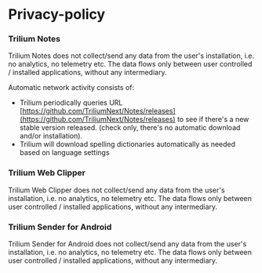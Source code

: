 # Privacy-policy
### Trilium Notes

Trilium Notes does not collect/send any data from the user's installation, i.e. no analytics, no telemetry etc. The data flows only between user controlled / installed applications, without any intermediary.

Automatic network activity consists of:

*   Trilium periodically queries URL [https://github.com/TriliumNext/Notes/releases](https://github.com/TriliumNext/Notes/releases) to see if there's a new stable version released. (check only, there's no automatic download and/or installation).
*   Trilium will download spelling dictionaries automatically as needed based on language settings

### Trilium Web Clipper

Trilium Web Clipper does not collect/send any data from the user's installation, i.e. no analytics, no telemetry etc. The data flows only between user controlled / installed applications, without any intermediary.

### Trilium Sender for Android

Trilium Sender for Android does not collect/send any data from the user's installation, i.e. no analytics, no telemetry etc. The data flows only between user controlled / installed applications, without any intermediary.
